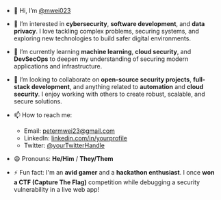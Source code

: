 - 👋 Hi, I’m [@mwei023](https://github.com/mwei023)  
- 👀 I’m interested in **cybersecurity**, **software development**, and **data privacy**. I love tackling complex problems, securing systems, and exploring new technologies to build safer digital environments.  
- 🌱 I’m currently learning **machine learning**, **cloud security**, and **DevSecOps** to deepen my understanding of securing modern applications and infrastructure.  
- 💞️ I’m looking to collaborate on **open-source security projects**, **full-stack development**, and anything related to **automation** and **cloud security**. I enjoy working with others to create robust, scalable, and secure solutions.  
- 📫 How to reach me:  
  - Email: petermwei23@gmail.com
  - LinkedIn: [linkedin.com/in/yourprofile](https://linkedin.com/in/yourprofile)  
  - Twitter: [@yourTwitterHandle](https://twitter.com/yourTwitterHandle)  
- 😄 Pronouns: **He/Him** / **They/Them**  

- ⚡ Fun fact: I'm an **avid gamer** and a **hackathon enthusiast**. I once **won a CTF (Capture The Flag)** competition while debugging a security vulnerability in a live web app!


